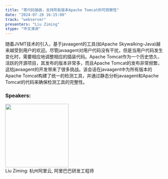 ```yaml
---
title: "零代码插装，支持所有版本Apache Tomcat的可观察性"
date: "2024-07-28 16:15:00" 
track: "webserver"
presenters: "Liu Ziming"
stype: "中文演讲"
---
```

随着JVMT技术的引入，基于javaagent的工具(如Apache Skywalking-Java)越来越受到用户的欢迎。尽管javaagent对用户代码没有干扰，但是当用户代码发生变化时，需要相应地调整相应的插装代码。Apache Tomcat作为一个历史悠久、活跃的开源项目，其发布的版本非常多，而且Apache Tomcat的发布非常频繁，这给javaagent的开发带来了很多挑战。该会话在javaagent中为所有版本的Apache Tomcat构建了统一的检测工具，并通过静态分析javaagent和Apache Tomcat的代码来确保检测工具的完整性。
 ### Speakers: 
 <img src="https://sessionize.com/image/eeec-400o400o1-fASA7ZjsSAzDY6dtFynZ76.png" width="200" /><br>Liu Ziming: 杭州阿里云, 阿里巴巴研发工程师
 <br><br>